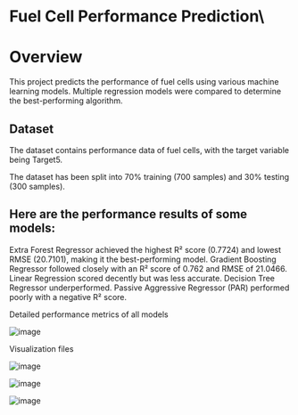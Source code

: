 # Fuel Cell Performance Prediction\

# Overview
This project predicts the performance of fuel cells using various machine learning models. Multiple regression models were compared to determine the best-performing algorithm.

## Dataset
The dataset contains performance data of fuel cells, with the target variable being Target5.

The dataset has been split into 70% training (700 samples) and 30% testing (300 samples).

## Here are the performance results of some models:

Extra Forest Regressor achieved the highest R² score (0.7724) and lowest RMSE (20.7101), making it the best-performing model.
Gradient Boosting Regressor followed closely with an R² score of 0.762 and RMSE of 21.0466.
Linear Regression scored decently but was less accurate.
Decision Tree Regressor underperformed.
Passive Aggressive Regressor (PAR) performed poorly with a negative R² score.


Detailed performance metrics of all models

![image](https://github.com/user-attachments/assets/6f5151bc-3677-40d4-833a-da2046ccc4fa)


Visualization files

![image](https://github.com/user-attachments/assets/3c7fc255-b5ab-4bf2-91ca-be510e1c3baa)


![image](https://github.com/user-attachments/assets/58c001e5-d2e9-4c11-9fce-72d2139064a0)


![image](https://github.com/user-attachments/assets/aab64753-bd13-489b-b5f6-60ac118333fd)




